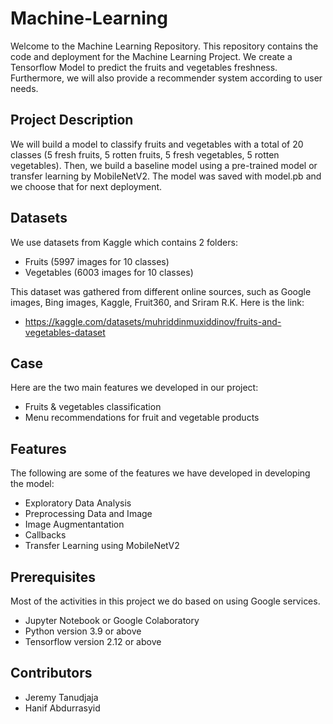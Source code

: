 # Machine-Learning
Welcome to the Machine Learning Repository. This repository contains the code and deployment for the Machine Learning Project. We create a Tensorflow Model to predict the fruits and vegetables freshness. Furthermore, we will also provide a recommender system according to user needs.

## Project Description
We will build a model to classify fruits and vegetables with a total of 20 classes (5 fresh fruits, 5 rotten fruits, 5 fresh vegetables, 5 rotten vegetables). Then, we build a baseline model using a pre-trained model or transfer learning by MobileNetV2. The model was saved with model.pb and we choose that for next deployment.

## Datasets
We use datasets from Kaggle which contains 2 folders:
- Fruits (5997 images for 10 classes)
- Vegetables (6003 images for 10 classes)

This dataset was gathered from different online sources, such as Google images, Bing images, Kaggle, Fruit360, and Sriram R.K. Here is the link:
- https://kaggle.com/datasets/muhriddinmuxiddinov/fruits-and-vegetables-dataset

## Case
Here are the two main features we developed in our project:
- Fruits & vegetables classification
- Menu recommendations for fruit and vegetable products

## Features 
The following are some of the features we have developed in developing the model:
- Exploratory Data Analysis
- Preprocessing Data and Image
- Image Augmentantation
- Callbacks
- Transfer Learning using MobileNetV2

## Prerequisites
Most of the activities in this project we do based on using Google services.
- Jupyter Notebook or Google Colaboratory
- Python version 3.9 or above
- Tensorflow version 2.12 or above

## Contributors
- Jeremy Tanudjaja 
- Hanif Abdurrasyid
